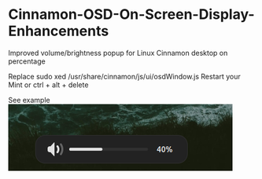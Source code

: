 # Cinnamon-OSD-On-Screen-Display-Enhancements
Improved volume/brightness popup for Linux Cinnamon desktop on percentage

Replace sudo xed /usr/share/cinnamon/js/ui/osdWindow.js
Restart your Mint or ctrl + alt + delete 

See example
![alt text](https://github.com/shtabskiy/Cinnamon-OSD-On-Screen-Display-Enhancements/blob/main/example.png)
